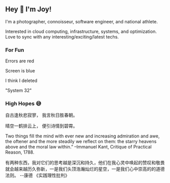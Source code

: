 ## Hey 👋 I'm Joy! 
I'm a photographer, connoisseur, software engineer, and national athlete. 

Interested in cloud computing, infrastructure, systems, and optimization. Love to sync with any interesting/exciting/latest techs. 

### For Fun
Errors are red 

Screen is blue 

I think I deleted

"System 32"

### High Hopes :sweat_smile:
自古逢秋悲寂寥， 我言秋日胜春朝。

晴空一鹤排云上， 便引诗情到碧霄。

Two things fill the mind with ever new and increasing admiration and awe, the oftener and the more steadily we reflect on them: the starry heavens above and the moral law within.” –Immanuel Kant, Critique of Practical Reason, 1788.

有两种东西，我对它们的思考越是深沉和持久，他们在我心灵中唤起的赞叹和敬畏就会越来越历久弥新，一是我们头顶浩瀚灿烂的星空，一是我们心中崇高的的道德法则。 --康德 《实践理性批判》
